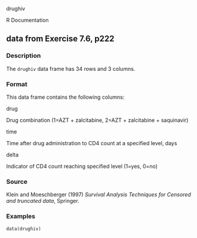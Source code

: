 drughiv

R Documentation

## data from Exercise 7.6, p222

### Description

The `drughiv` data frame has 34 rows and 3 columns.

### Format

This data frame contains the following columns:

drug

Drug combination (1=AZT + zalcitabine, 2=AZT + zalcitabine + saquinavir)

time

Time after drug administration to CD4 count at a specified level, days

delta

Indicator of CD4 count reaching specified level (1=yes, 0=no)

### Source

Klein and Moeschberger (1997) _Survival Analysis Techniques for Censored and
truncated data_, Springer.

### Examples

    
    data(drughiv)

